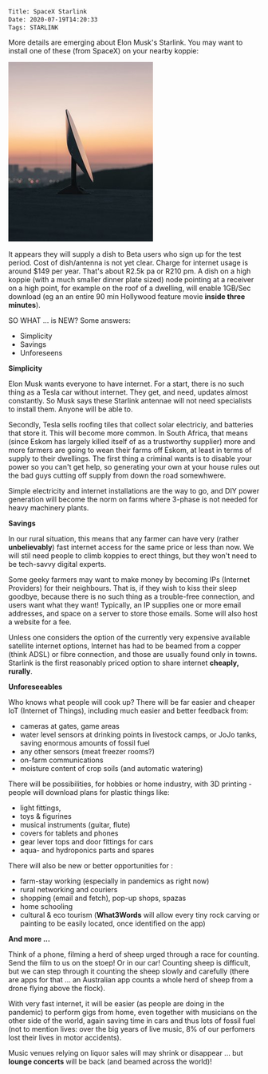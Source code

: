     Title: SpaceX Starlink
    Date: 2020-07-19T14:20:33
    Tags: STARLINK

More details are emerging about Elon Musk's Starlink. You may want to install one of these (from SpaceX) on your nearby koppie:

<img src="/img/StarlinkAnt.jpg" alt="Drawing" style="width: 500 pixels;"/>  

It appears they will supply a dish to Beta users who sign up for the test period.  Cost of dish/antenna is not yet clear. Charge for internet usage is around $149 per year. That's about R2.5k pa or R210 pm. A dish on a high koppie (with a much smaller dinner plate sized) node pointing at a receiver on a high point, for example on the roof of a dwelling, will enable 1GB/Sec download (eg an an entire 90 min Hollywood feature movie **inside three minutes**). 

SO WHAT ... is NEW? Some answers:

+ Simplicity
+ Savings
+ Unforeseens

**Simplicity**

Elon Musk wants everyone to have internet. For a start, there is no such thing as a Tesla car without internet. They get, and need, updates almost constantly. So Musk says these Starlink antennae will not need specialists to install them. Anyone will be able to.

Secondly, Tesla sells roofing tiles that collect solar electriciy, and batteries that store it. This will become more common. In South Africa, that means (since Eskom has largely killed itself of as a trustworthy supplier) more and more farmers are going to wean their farms off Eskom, at least in terms of supply to their dwellings. The first thing a criminal wants is to disable your power so you can't get help, so generating your own at your house rules out the bad guys cutting off supply from down the road somewhwere. 

Simple electricity and internet installations are the way to go, and DIY power generation will become the norm on farms where 3-phase is not needed for heavy machinery plants.

<!-- more -->

**Savings**

In our rural situation, this means that any farmer can have very (rather **unbelievably**) fast internet access for the same price or less than now. We will stil need people to climb koppies to erect things, but they won't need to be tech-savvy digital experts.

Some geeky farmers may want to make money by becoming IPs (Internet Providers) for their neighbours. That is, if they wish to kiss their sleep goodbye, because there is no such thing as a trouble-free connection, and users want what they want! Typically, an IP supplies one or more email addresses, and space on a server to store those emails. Some will also host a website for a fee.

Unless one considers the option  of the currently very expensive available satellite internet options, Internet has had to be beamed from a copper (think ADSL) or fibre connection, and those are usually found only in towns. Starlink is the first reasonably priced option to share internet **cheaply, rurally**. 

**Unforeseeables**

Who knows what people will cook up? There will be far easier and cheaper IoT (Internet of Things), including much easier  and better feedback from:

+ cameras at gates, game areas
+ water level sensors at drinking points in livestock camps, or JoJo tanks, saving enormous amounts of fossil fuel
+ any other sensors (meat freezer rooms?)
+ on-farm communications
+ moisture content of crop soils (and automatic watering)

There will be possibilities, for hobbies or home industry, with 3D printing - people will download plans for plastic things like:

+ light fittings,
+ toys & figurines
+ musical instruments (guitar, flute)
+ covers for tablets and phones
+ gear lever tops and door fittings for cars
+ aqua- and hydroponics parts and spares

There will also be new or better opportunities for :

+ farm-stay working (especially in pandemics as right now)
+ rural networking and couriers
+ shopping (email and fetch), pop-up shops, spazas
+ home schooling
+ cultural & eco tourism (**What3Words** will allow every tiny rock carving or painting to be easily located, once identified on the app)

**And more ...**

Think of a phone, filming a herd of sheep urged through a race for counting. Send the film to us on the stoep! Or in our car! Counting sheep is difficult, but we can step through it counting the sheep slowly and carefully (there are apps for that ... an Australian app counts a whole herd of sheep from a drone flying above the flock).

With very fast internet, it will be easier (as people are doing in the pandemic) to perform gigs from home, even together with musicians on the other side of the world, again saving time in cars and thus lots of fossil fuel (not to mention lives: over the big years of live music, 8% of our perfomers lost their lives in motor accidents).

 Music venues relying on liquor sales will may shrink or disappear ... but  **lounge concerts** will be back (and beamed across the world)!


